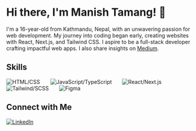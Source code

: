 # Hi there, I'm Manish Tamang! 👋

I'm a 16-year-old from Kathmandu, Nepal, with an unwavering passion for web development. My journey into coding began early, creating websites with React, Next.js, and Tailwind CSS. I aspire to be a full-stack developer crafting impactful web apps. I also share insights on [Medium](#).

## Skills

![HTML/CSS](https://skillicons.dev/icons?i=html,css)
&nbsp;&nbsp;&nbsp;&nbsp;&nbsp;
![JavaScript/TypeScript](https://skillicons.dev/icons?i=js,ts)
&nbsp;&nbsp;&nbsp;&nbsp;&nbsp;
![React/Next.js](https://skillicons.dev/icons?i=react,next)
&nbsp;&nbsp;&nbsp;&nbsp;&nbsp;
![Tailwind/SCSS](https://skillicons.dev/icons?i=tailwind,scss)
&nbsp;&nbsp;&nbsp;&nbsp;&nbsp;
![Figma](https://skillicons.dev/icons?i=ae)

## Connect with Me

[![LinkedIn](https://img.shields.io/badge/LinkedIn-blue?style=for-the-badge&logo=linkedin&logoColor=white)](https://www.linkedin.com/in/manish-tamang-648926282/)
